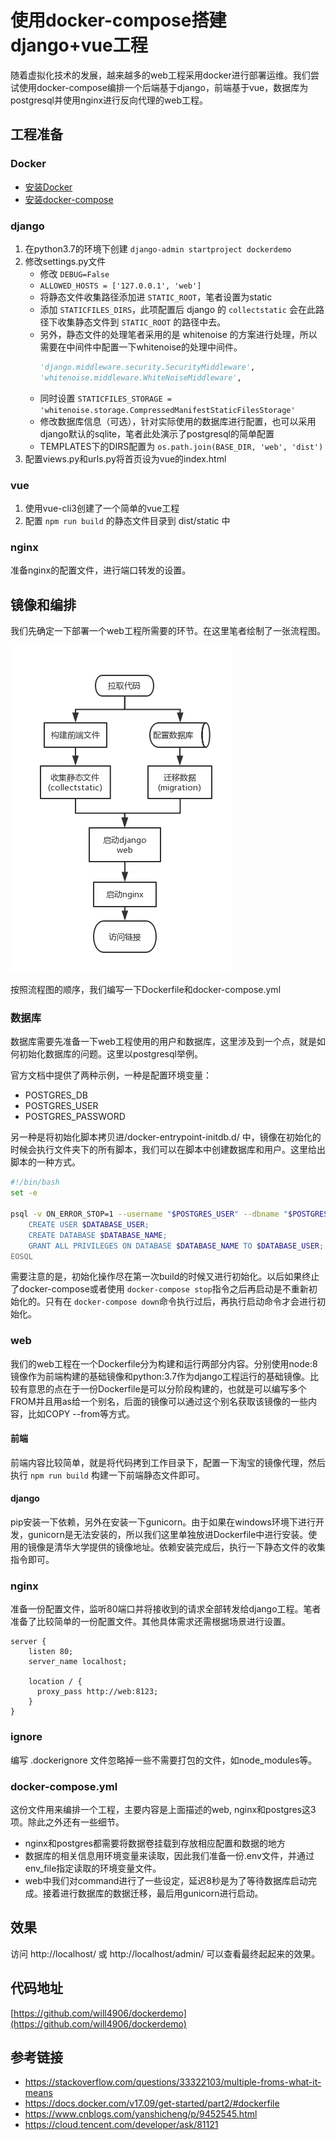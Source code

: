# 使用docker-compose搭建django+vue工程

随着虚拟化技术的发展，越来越多的web工程采用docker进行部署运维。我们尝试使用docker-compose编排一个后端基于django，前端基于vue，数据库为postgresql并使用nginx进行反向代理的web工程。

## 工程准备

### Docker

* [安装Docker](https://docs.docker.com/v17.09/engine/installation/)
* [安装docker-compose](https://docs.docker.com/compose/install/#install-compose)

### django

1. 在python3.7的环境下创建 `django-admin startproject dockerdemo`
2. 修改settings.py文件
   * 修改 `DEBUG=False`
   * `ALLOWED_HOSTS = ['127.0.0.1', 'web']`
   * 将静态文件收集路径添加进 `STATIC_ROOT`，笔者设置为static
   * 添加 `STATICFILES_DIRS`，此项配置后 django 的 `collectstatic` 会在此路径下收集静态文件到 `STATIC_ROOT` 的路径中去。
   * 另外，静态文件的处理笔者采用的是 whitenoise 的方案进行处理，所以需要在中间件中配置一下whitenoise的处理中间件。
        ```python
        'django.middleware.security.SecurityMiddleware',
        'whitenoise.middleware.WhiteNoiseMiddleware',
        ```
   * 同时设置 `STATICFILES_STORAGE = 'whitenoise.storage.CompressedManifestStaticFilesStorage'`
   * 修改数据库信息（可选），针对实际使用的数据库进行配置，也可以采用django默认的sqlite，笔者此处演示了postgresql的简单配置
   * TEMPLATES下的DIRS配置为 `os.path.join(BASE_DIR, 'web', 'dist')`
3. 配置views.py和urls.py将首页设为vue的index.html

### vue

1. 使用vue-cli3创建了一个简单的vue工程
2. 配置 `npm run build` 的静态文件目录到 dist/static 中

### nginx

准备nginx的配置文件，进行端口转发的设置。

## 镜像和编排

我们先确定一下部署一个web工程所需要的环节。在这里笔者绘制了一张流程图。

![部署流程图](images/部署流程.jpg)

按照流程图的顺序，我们编写一下Dockerfile和docker-compose.yml

### 数据库

数据库需要先准备一下web工程使用的用户和数据库，这里涉及到一个点，就是如何初始化数据库的问题。这里以postgresql举例。

官方文档中提供了两种示例，一种是配置环境变量：

* POSTGRES_DB
* POSTGRES_USER
* POSTGRES_PASSWORD

另一种是将初始化脚本拷贝进/docker-entrypoint-initdb.d/ 中，镜像在初始化的时候会执行文件夹下的所有脚本，我们可以在脚本中创建数据库和用户。这里给出脚本的一种方式。

```bash
#!/bin/bash
set -e

psql -v ON_ERROR_STOP=1 --username "$POSTGRES_USER" --dbname "$POSTGRES_DB" <<-EOSQL
	CREATE USER $DATABASE_USER;
	CREATE DATABASE $DATABASE_NAME;
	GRANT ALL PRIVILEGES ON DATABASE $DATABASE_NAME TO $DATABASE_USER;
EOSQL
```

需要注意的是，初始化操作尽在第一次build的时候又进行初始化。以后如果终止了docker-compose或者使用 `docker-compose stop`指令之后再启动是不重新初始化的。只有在 `docker-compose down`命令执行过后，再执行启动命令才会进行初始化。

### web

我们的web工程在一个Dockerfile分为构建和运行两部分内容。分别使用node:8镜像作为前端构建的基础镜像和python:3.7作为django工程运行的基础镜像。比较有意思的点在于一份Dockerfile是可以分阶段构建的，也就是可以编写多个FROM并且用as给一个别名，后面的镜像可以通过这个别名获取该镜像的一些内容，比如COPY --from等方式。

#### 前端

前端内容比较简单，就是将代码拷到工作目录下，配置一下淘宝的镜像代理，然后执行 `npm run build` 构建一下前端静态文件即可。

#### django

pip安装一下依赖，另外在安装一下gunicorn。由于如果在windows环境下进行开发，gunicorn是无法安装的，所以我们这里单独放进Dockerfile中进行安装。使用的镜像是清华大学提供的镜像地址。依赖安装完成后，执行一下静态文件的收集指令即可。

### nginx

准备一份配置文件，监听80端口并将接收到的请求全部转发给django工程。笔者准备了比较简单的一份配置文件。其他具体需求还需根据场景进行设置。

```
server {
    listen 80;
    server_name localhost;

    location / {
      proxy_pass http://web:8123;
    }
}
```

### ignore

编写 .dockerignore 文件忽略掉一些不需要打包的文件，如node_modules等。

### docker-compose.yml

这份文件用来编排一个工程，主要内容是上面描述的web, nginx和postgres这3项。除此之外还有一些细节。
* nginx和postgres都需要将数据卷挂载到存放相应配置和数据的地方
* 数据库的相关信息用环境变量来读取，因此我们准备一份.env文件，并通过env_file指定读取的环境变量文件。
* web中我们对command进行了一些设定，延迟8秒是为了等待数据库启动完成。接着进行数据库的数据迁移，最后用gunicorn进行启动。

## 效果

访问 http://localhost/ 或 http://localhost/admin/ 可以查看最终起起来的效果。

## 代码地址

[https://github.com/will4906/dockerdemo](https://github.com/will4906/dockerdemo)

## 参考链接

* https://stackoverflow.com/questions/33322103/multiple-froms-what-it-means
* https://docs.docker.com/v17.09/get-started/part2/#dockerfile
* https://www.cnblogs.com/yanshicheng/p/9452545.html
* https://cloud.tencent.com/developer/ask/81121

